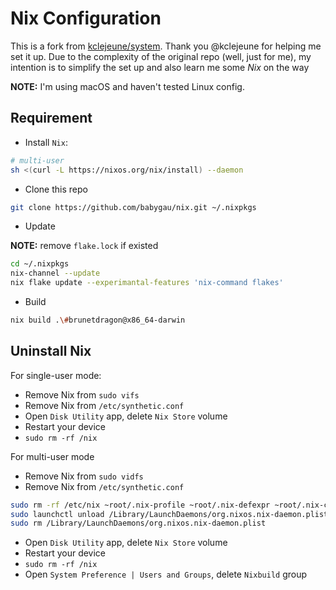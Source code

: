 # Nix Configuration

This is a fork from [kclejeune/system](https://github.com/kclejeune/system).
Thank you @kclejeune for helping me set it up. Due to the complexity of the
original repo (well, just for me), my intention is to simplify the set up and
also learn me some _Nix_ on the way

**NOTE:** I'm using macOS and haven't tested Linux config.

## Requirement

- Install `Nix`:

```bash
# multi-user
sh <(curl -L https://nixos.org/nix/install) --daemon
```

- Clone this repo

```bash
git clone https://github.com/babygau/nix.git ~/.nixpkgs
```

- Update

**NOTE:** remove `flake.lock` if existed

```bash
cd ~/.nixpkgs
nix-channel --update
nix flake update --experimantal-features 'nix-command flakes'
```

- Build

```bash
nix build .\#brunetdragon@x86_64-darwin
```

## Uninstall Nix

For single-user mode:

- Remove Nix from `sudo vifs`
- Remove Nix from `/etc/synthetic.conf`
- Open `Disk Utility` app, delete `Nix Store` volume
- Restart your device
- `sudo rm -rf /nix`

For multi-user mode

- Remove Nix from `sudo vidfs`
- Remove Nix from `/etc/synthetic.conf`

```bash
sudo rm -rf /etc/nix ~root/.nix-profile ~root/.nix-defexpr ~root/.nix-channels ~/.nix-profile ~/.nix-defexpr ~/.nix-channels
sudo launchctl unload /Library/LaunchDaemons/org.nixos.nix-daemon.plist
sudo rm /Library/LaunchDaemons/org.nixos.nix-daemon.plist
```

- Open `Disk Utility` app, delete `Nix Store` volume
- Restart your device
- `sudo rm -rf /nix`
- Open `System Preference | Users and Groups`, delete `Nixbuild` group
